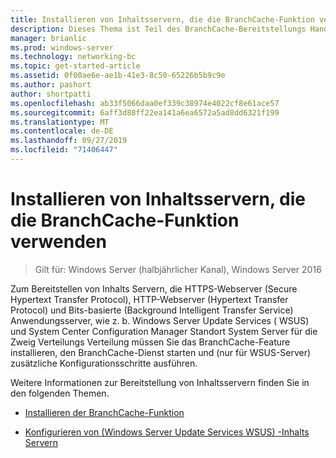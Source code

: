 ```yaml
---
title: Installieren von Inhaltsservern, die die BranchCache-Funktion verwenden
description: Dieses Thema ist Teil des BranchCache-Bereitstellungs Handbuchs für Windows Server 2016, das zeigt, wie BranchCache im Modus für verteilte und gehostete Caches bereitgestellt wird, um die WAN-Bandbreitenauslastung in Zweigniederlassungen zu optimieren.
manager: brianlic
ms.prod: windows-server
ms.technology: networking-bc
ms.topic: get-started-article
ms.assetid: 0f00ae6e-ae1b-41e3-8c50-65226b5b9c9e
ms.author: pashort
author: shortpatti
ms.openlocfilehash: ab33f5066daa0ef339c38974e4022cf8e61ace57
ms.sourcegitcommit: 6aff3d88ff22ea141a6ea6572a5ad8dd6321f199
ms.translationtype: MT
ms.contentlocale: de-DE
ms.lasthandoff: 09/27/2019
ms.locfileid: "71406447"
---
```

# <a name="install-content-servers-that-use-the-branchcache-feature"></a>Installieren von Inhaltsservern, die die BranchCache-Funktion verwenden

>Gilt für: Windows Server (halbjährlicher Kanal), Windows Server 2016

Zum Bereitstellen von Inhalts Servern, die HTTPS-Webserver (Secure Hypertext Transfer Protocol), HTTP-Webserver (Hypertext Transfer Protocol) und Bits-basierte (Background Intelligent Transfer Service) Anwendungsserver, wie z. b. Windows Server Update Services ( WSUS) und System Center Configuration Manager Standort System Server für die Zweig Verteilungs Verteilung müssen Sie das BranchCache-Feature installieren, den BranchCache-Dienst starten und (nur für WSUS-Server) zusätzliche Konfigurationsschritte ausführen.  
  
Weitere Informationen zur Bereitstellung von Inhaltsservern finden Sie in den folgenden Themen.  
  
-   [Installieren der BranchCache-Funktion](Install-the-BranchCache-Feature.md)  
  
-   [Konfigurieren von &#40;Windows Server Update Services WSUS&#41; -Inhalts Servern](configure-wsus-content-servers.md)  
  


